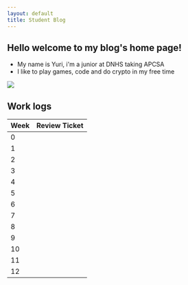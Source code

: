 ```yaml
---
layout: default
title: Student Blog
---
```



## Hello welcome to my blog's home page!
- My name is Yuri, i'm a junior at DNHS taking APCSA
- I like to play games, code and do crypto in my free time

![]("https://images.unsplash.com/photo-1542831371-29b0f74f9713?ixlib=rb-4.0.3&ixid=M3wxMjA3fDB8MHxzZWFyY2h8M3x8Y29kaW5nfGVufDB8fDB8fHww&w=1000&q=80")




## __Work logs__

| Week    | Review Ticket |
| -------- | ------- |
| 0  |    |
| 1 |      |
| 2    |     |
| 3  |    |
| 4 |      |
| 5    |     |
| 6  |    |
| 7 |      |
| 8    |     |
| 9  |    |
| 10 |      |
| 11   |     |
| 12 |    |



